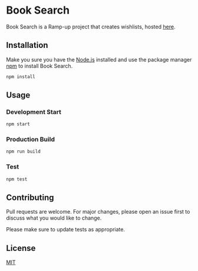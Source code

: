 # Book Search

Book Search is a Ramp-up project that creates wishlists, hosted [here](https://5ea9ebacdb0c250229e8adef--admiring-darwin-7054c1.netlify.app/).

## Installation

Make you sure you have the [Node.js](http://nodejs.org/) installed and use the package manager [npm](https://www.npmjs.com/) to install Book Search.


```bash
npm install
```

## Usage
### Development Start
```bash
npm start
```
### Production Build
```bash
npm run build
```
### Test
```bash
npm test
```

## Contributing
Pull requests are welcome. For major changes, please open an issue first to discuss what you would like to change.

Please make sure to update tests as appropriate.

## License
[MIT](https://choosealicense.com/licenses/mit/)
